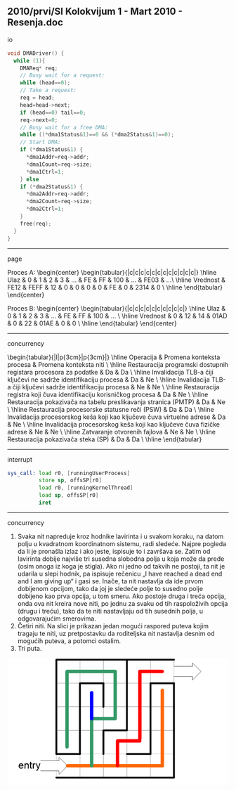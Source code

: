2010/prvi/SI Kolokvijum 1 - Mart 2010 - Resenja.doc
--------------------------------------------------------------------------------
io

```cpp
void DMADriver() {
  while (1){
    DMAReq* req;
    // Busy wait for a request:
    while (head==0);
    // Take a request:
    req = head;
    head=head->next;
    if (head==0) tail==0;
    req->next=0;
    // Busy wait for a free DMA:
    while ((*dma1Status&1)==0 && (*dma2Status&1)==0);
    // Start DMA:
    if (*dma1Status&1) {
      *dma1Addr=req->addr;
      *dma1Count=req->size;
      *dma1Ctrl=1;
    } else
    if (*dma2Status&1) {
      *dma2Addr=req->addr;
      *dma2Count=req->size;
      *dma2Ctrl=1;
    }
    free(req);
  }
}
```
--------------------------------------------------------------------------------
page

Proces A:
\begin{center}
\begin{tabular}{|c|c|c|c|c|c|c|c|c|c|c|c|}
\hline
Ulaz & 0 & 1 & 2  & 3 & ... & FE & FF & 100 & ... & FE03 & ...\\
\hline
Vrednost & FE12 & FEFF & 12 & 0 & 0 & 0 & 0 & FE & 0 & 2314 & 0 \\
\hline
\end{tabular}
\end{center}

Proces B:
\begin{center}
\begin{tabular}{|c|c|c|c|c|c|c|c|c|c|}
\hline
Ulaz & 0 & 1 & 2  & 3 & ... & FE & FF & 100 & ... \\
\hline
Vrednost & 0 & 12 & 14 & 01AD & 0 & 22 & 01AE & 0 & 0 \\
\hline
\end{tabular}
\end{center}

--------------------------------------------------------------------------------
concurrency

\begin{tabular}{|l|p{3cm}|p{3cm}|}
\hline
Operacija & Promena konteksta procesa & Promena konteksta niti \\
\hline
Restauracija programski dostupnih registara procesora za podatke & Da & Da \\
\hline
Invalidacija TLB-a čiji ključevi ne sadrže identifikaciju procesa & Da & Ne \\
\hline
Invalidacija TLB-a čiji ključevi sadrže identifikaciju procesa & Ne & Ne \\
\hline
Restauracija registra koji čuva identifikaciju korisničkog procesa & Da & Ne \\
\hline
Restauracija pokazivača na tabelu preslikavanja stranica (PMTP) & Da & Ne \\
\hline
Restauracija procesorske statusne reči (PSW) & Da & Da \\
\hline
Invalidacija procesorskog keša koji kao ključeve čuva virtuelne adrese & Da & Ne \\
\hline
Invalidacija procesorskog keša koji kao ključeve čuva fizičke adrese & Ne & Ne \\
\hline
Zatvaranje otvorenih fajlova & Ne & Ne \\
\hline
Restauracija pokazivača steka (SP) & Da & Da \\
\hline
\end{tabular}

--------------------------------------------------------------------------------
interrupt

```asm
sys_call: load r0, [runningUserProcess]
          store sp, offsSP[r0]
          load r0, [runningKernelThread]
          load sp, offsSP[r0]
          iret
```

--------------------------------------------------------------------------------
concurrency

1. Svaka nit napreduje kroz hodnike lavirinta i u svakom koraku,  na datom polju u
kvadratnom koordinatnom sistemu, radi sledeće. Najpre pogleda da li je pronašla izlaz i ako
jeste, ispisuje to i završava se. Zatim od lavirinta dobije najviše tri susedna slobodna polja u
koja može da pređe (osim onoga iz koga je stigla). Ako ni jedno od takvih ne postoji, ta nit je
udarila u slepi hodnik, pa ispisuje rečenicu „I have reached a dead end and I am giving up“ i
gasi se. Inače, ta nit nastavlja da ide prvom dobijenom opcijom, tako da joj je sledeće polje to
susedno polje dobijeno kao prva opcija, u tom smeru. Ako postoje druga i treća opcija, onda
ova nit kreira nove niti, po jednu za svaku od tih raspoloživih opcija (drugu i treću), tako da te
niti nastavljaju od tih susednih polja, u odgovarajućim smerovima.
2. Četiri niti. Na slici je prikazan jedan mogući raspored puteva kojim tragaju te niti, uz
pretpostavku da roditeljska nit nastavlja desnim od mogućih puteva, a potomci ostalim.
3. Tri puta.

![Rešenje](images/2010/03-k1-5-s2.png)
